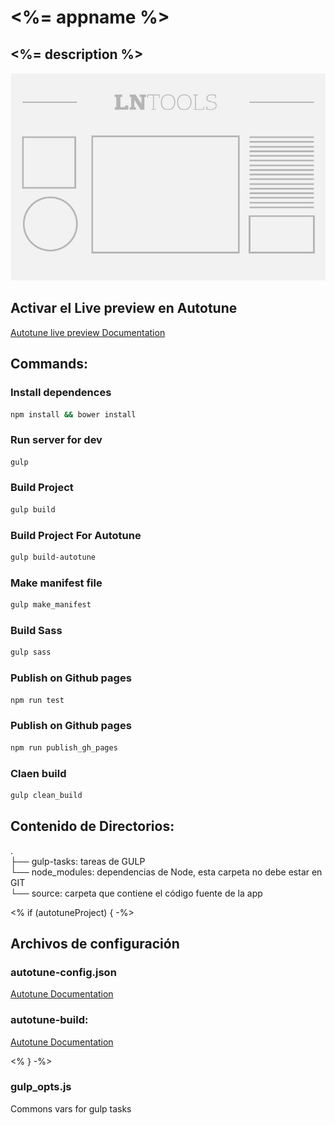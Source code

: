 # <%= appname %>  

## <%= description %>  



![title](thumbnail.jpg)

## Activar el Live preview en Autotune

[Autotune live preview Documentation](https://github.com/voxmedia/autotune/wiki/Enabling-live-preview-on-a-blueprint)


## Commands: 

### Install dependences

```bash
npm install && bower install
```


### Run server for dev

```bash
gulp
```


### Build Project

```bash
gulp build
```


### Build Project For Autotune

```bash
gulp build-autotune
```


### Make manifest file

```bash
gulp make_manifest
```


### Build Sass

```bash
gulp sass
```


### Publish on Github pages

```bash
npm run test
```


### Publish on Github pages

```bash
npm run publish_gh_pages
```



### Claen build

```bash
gulp clean_build
```


## Contenido de Directorios:

. <br>
├── gulp-tasks: tareas de GULP<br>
└── node_modules: dependencias de Node, esta carpeta no debe estar en GIT  <br>
└── source: carpeta que contiene el código fuente de la app <br>


<% if (autotuneProject) { -%>

## Archivos de configuración

### autotune-config.json

[Autotune Documentation](https://github.com/voxmedia/autotune/wiki/File-info%3A-autotune-config.json)

### autotune-build:

[Autotune Documentation](https://github.com/kavyasukumar/autotune-slideshow/blob/master/autotune-build)


<% } -%>



### gulp_opts.js

Commons vars for gulp tasks
